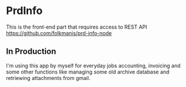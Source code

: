 # PrdInfo

This is the front-end part that requires access to REST API https://github.com/folkmanis/prd-info-node

## In Production

I'm using this app by myself for everyday jobs accounting, invoicing and some other functions like managing some old archive database and retriewing attachments from gmail.
